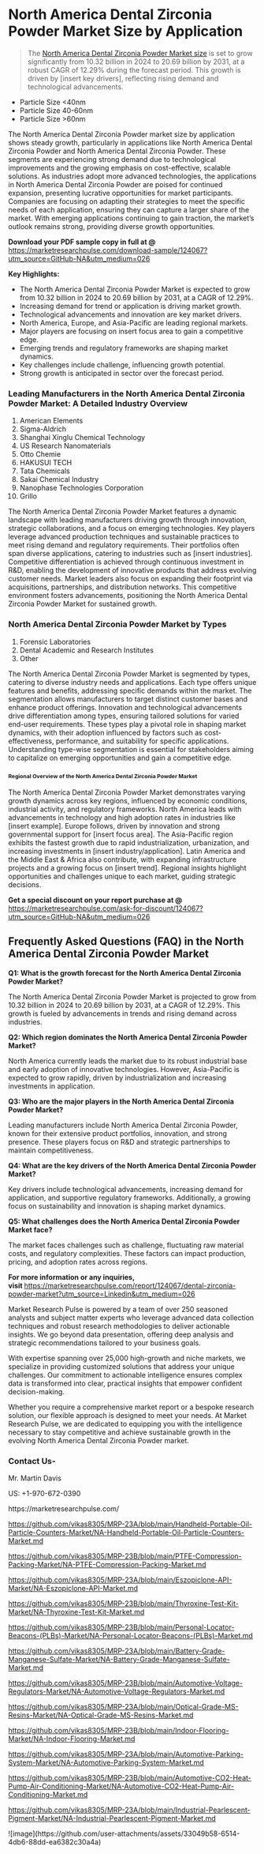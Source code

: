 
<h1>North America Dental Zirconia Powder Market&nbsp;Size by Application</h1><blockquote><p>The <a href="https://marketresearchpulse.com/download-sample/124067?utm_source=GitHub-NA&amp;utm_medium=026">North America Dental Zirconia Powder Market size</a> is set to grow significantly from 10.32 billion in 2024 to 20.69 billion by 2031, at a robust CAGR of 12.29% during the forecast period. This growth is driven by [insert key drivers], reflecting rising demand and technological advancements.</p></blockquote><ul><li>Particle Size <40nm<li> Particle Size 40-60nm<li> Particle Size >60nm</li></ul><p>The North America Dental Zirconia Powder market size by application shows steady growth, particularly in applications like North America Dental Zirconia Powder and North America Dental Zirconia Powder. These segments are experiencing strong demand due to technological improvements and the growing emphasis on cost-effective, scalable solutions. As industries adopt more advanced technologies, the applications in North America Dental Zirconia Powder are poised for continued expansion, presenting lucrative opportunities for market participants. Companies are focusing on adapting their strategies to meet the specific needs of each application, ensuring they can capture a larger share of the market. With emerging applications continuing to gain traction, the market’s outlook remains strong, providing diverse growth opportunities.</p><p><strong>Download your PDF sample copy in full at @ </strong><a href="https://marketresearchpulse.com/download-sample/124067?utm_source=GitHub-NA&amp;utm_medium=026">https://marketresearchpulse.com/download-sample/124067?utm_source=GitHub-NA&amp;utm_medium=026</a></p><p><strong>Key Highlights: </strong></p><ul><li>The North America Dental Zirconia Powder Market is expected to grow from 10.32 billion in 2024 to 20.69 billion by 2031, at a CAGR of 12.29%.</li><li>Increasing demand for trend or application is driving market growth.</li><li>Technological advancements and innovation are key market drivers.</li><li>North America, Europe, and Asia-Pacific are leading regional markets.</li><li>Major players are focusing on insert focus area to gain a competitive edge.</li><li>Emerging trends and regulatory frameworks are shaping market dynamics.</li><li>Key challenges include challenge, influencing growth potential.</li><li>Strong growth is anticipated in sector over the forecast period.</li></ul><h3>Leading Manufacturers in the North America Dental Zirconia Powder Market: A Detailed Industry Overview</h3><ol><li>American Elements</li><li>Sigma-Aldrich</li><li>Shanghai Xinglu Chemical Technology</li><li>US Research Nanomaterials</li><li>Otto Chemie</li><li>HAKUSUI TECH</li><li>Tata Chemicals</li><li>Sakai Chemical Industry</li><li>Nanophase Technologies Corporation</li><li>Grillo</li></ol><div class="flex max-w-full flex-col flex-grow"><div class="min-h-8 text-message flex w-full flex-col items-end gap-2 whitespace-normal break-words [.text-message+&amp;]:mt-5" dir="auto" data-message-author-role="assistant" data-message-id="fd8432e4-4910-450d-b182-61b7bfb0a01f" data-message-model-slug="gpt-4o"><div class="flex w-full flex-col gap-1 empty:hidden first:pt-[3px]"><div class="markdown prose w-full break-words dark:prose-invert light"><p>The North America Dental Zirconia Powder Market features a dynamic landscape with leading manufacturers driving growth through innovation, strategic collaborations, and a focus on emerging technologies. Key players leverage advanced production techniques and sustainable practices to meet rising demand and regulatory requirements. Their portfolios often span diverse applications, catering to industries such as [insert industries]. Competitive differentiation is achieved through continuous investment in R&amp;D, enabling the development of innovative products that address evolving customer needs. Market leaders also focus on expanding their footprint via acquisitions, partnerships, and distribution networks. This competitive environment fosters advancements, positioning the North America Dental Zirconia Powder Market for sustained growth.</p></div></div></div></div><h3>North America Dental Zirconia Powder Market by Types</h3><ol><li>Forensic Laboratories<li> Dental Academic and Research Institutes<li> Other</li></ol><div class="flex max-w-full flex-col flex-grow"><div class="min-h-8 text-message flex w-full flex-col items-end gap-2 whitespace-normal break-words [.text-message+&amp;]:mt-5" dir="auto" data-message-author-role="assistant" data-message-id="084470be-0bb7-4664-bddf-5156b4f41249" data-message-model-slug="gpt-4o-mini"><div class="flex w-full flex-col gap-1 empty:hidden first:pt-[3px]"><div class="markdown prose w-full break-words dark:prose-invert light"><p>The North America Dental Zirconia Powder Market is segmented by types, catering to diverse industry needs and applications. Each type offers unique features and benefits, addressing specific demands within the market. The segmentation allows manufacturers to target distinct customer bases and enhance product offerings. Innovation and technological advancements drive differentiation among types, ensuring tailored solutions for varied end-user requirements. These types play a pivotal role in shaping market dynamics, with their adoption influenced by factors such as cost-effectiveness, performance, and suitability for specific applications. Understanding type-wise segmentation is essential for stakeholders aiming to capitalize on emerging opportunities and gain a competitive edge.</p></div></div></div></div><h3><span style="font-size: 11px;">Regional Overview of the North America Dental Zirconia Powder Market</span></h3><div class="flex max-w-full flex-col flex-grow"><div class="min-h-8 text-message flex w-full flex-col items-end gap-2 whitespace-normal break-words [.text-message+&amp;]:mt-5" dir="auto" data-message-author-role="assistant" data-message-id="e9038762-ce64-4e30-91c9-9bd413514231" data-message-model-slug="gpt-4o-mini"><div class="flex w-full flex-col gap-1 empty:hidden first:pt-[3px]"><div class="markdown prose w-full break-words dark:prose-invert light"><p>The North America Dental Zirconia Powder Market demonstrates varying growth dynamics across key regions, influenced by economic conditions, industrial activity, and regulatory frameworks. North America leads with advancements in technology and high adoption rates in industries like [insert example]. Europe follows, driven by innovation and strong governmental support for [insert focus area]. The Asia-Pacific region exhibits the fastest growth due to rapid industrialization, urbanization, and increasing investments in [insert industry/application]. Latin America and the Middle East &amp; Africa also contribute, with expanding infrastructure projects and a growing focus on [insert trend]. Regional insights highlight opportunities and challenges unique to each market, guiding strategic decisions.</p></div></div></div></div><p><strong>Get a special discount on your report purchase at @ </strong><a href="https://marketresearchpulse.com/ask-for-discount/124067?utm_source=GitHub-NA&amp;utm_medium=026">https://marketresearchpulse.com/ask-for-discount/124067?utm_source=GitHub-NA&amp;utm_medium=026</a></p><h2>Frequently Asked Questions (FAQ) in the North America Dental Zirconia Powder Market</h2><p><strong>Q1: What is the growth forecast for the North America Dental Zirconia Powder Market?</strong></p><p>The North America Dental Zirconia Powder Market is projected to grow from 10.32 billion in 2024 to 20.69 billion by 2031, at a CAGR of 12.29%. This growth is fueled by advancements in trends and rising demand across industries.</p><p><strong>Q2: Which region dominates the North America Dental Zirconia Powder Market?</strong></p><p>North America currently leads the market due to its robust industrial base and early adoption of innovative technologies. However, Asia-Pacific is expected to grow rapidly, driven by industrialization and increasing investments in application.</p><p><strong>Q3: Who are the major players in the North America Dental Zirconia Powder Market?</strong></p><p>Leading manufacturers include North America Dental Zirconia Powder, known for their extensive product portfolios, innovation, and strong presence. These players focus on R&amp;D and strategic partnerships to maintain competitiveness.</p><p><strong>Q4: What are the key drivers of the North America Dental Zirconia Powder Market?</strong></p><p>Key drivers include technological advancements, increasing demand for application, and supportive regulatory frameworks. Additionally, a growing focus on sustainability and innovation is shaping market dynamics.</p><p><strong>Q5: What challenges does the North America Dental Zirconia Powder Market face?</strong></p><p>The market faces challenges such as challenge, fluctuating raw material costs, and regulatory complexities. These factors can impact production, pricing, and adoption rates across regions.</p><p><strong>For more information or any inquiries, visit&nbsp;</strong><a href="https://marketresearchpulse.com/report/124067/dental-zirconia-powder-market?utm_source=Linkedin&utm_medium=026">https://marketresearchpulse.com/report/124067/dental-zirconia-powder-market?utm_source=Linkedin&utm_medium=026</a></p><p>Market Research Pulse is powered by a team of over 250 seasoned analysts and subject matter experts who leverage advanced data collection techniques and robust research methodologies to deliver actionable insights. We go beyond data presentation, offering deep analysis and strategic recommendations tailored to your business goals.</p><p>With expertise spanning over 25,000 high-growth and niche markets, we specialize in providing customized solutions that address your unique challenges. Our commitment to actionable intelligence ensures complex data is transformed into clear, practical insights that empower confident decision-making.</p><p>Whether you require a comprehensive market report or a bespoke research solution, our flexible approach is designed to meet your needs. At Market Research Pulse, we are dedicated to equipping you with the intelligence necessary to stay competitive and achieve sustainable growth in the evolving North America Dental Zirconia Powder market.</p><h3><strong>Contact Us-</strong></h3><p>Mr. Martin Davis</p><p>US: +1-970-672-0390</p><p>https://marketresearchpulse.com/</p><p><a href="https://github.com/vikas8305/MRP-23A/blob/main/Handheld-Portable-Oil-Particle-Counters-Market/NA-Handheld-Portable-Oil-Particle-Counters-Market.md">https://github.com/vikas8305/MRP-23A/blob/main/Handheld-Portable-Oil-Particle-Counters-Market/NA-Handheld-Portable-Oil-Particle-Counters-Market.md</a></p><p><a href="https://github.com/vikas8305/MRP-23B/blob/main/PTFE-Compression-Packing-Market/NA-PTFE-Compression-Packing-Market.md">https://github.com/vikas8305/MRP-23B/blob/main/PTFE-Compression-Packing-Market/NA-PTFE-Compression-Packing-Market.md</a></p><p><a href="https://github.com/vikas8305/MRP-23A/blob/main/Eszopiclone-API-Market/NA-Eszopiclone-API-Market.md">https://github.com/vikas8305/MRP-23A/blob/main/Eszopiclone-API-Market/NA-Eszopiclone-API-Market.md</a></p><p><a href="https://github.com/vikas8305/MRP-23B/blob/main/Thyroxine-Test-Kit-Market/NA-Thyroxine-Test-Kit-Market.md">https://github.com/vikas8305/MRP-23B/blob/main/Thyroxine-Test-Kit-Market/NA-Thyroxine-Test-Kit-Market.md</a></p><p><a href="https://github.com/vikas8305/MRP-23B/blob/main/Personal-Locator-Beacons-(PLBs)-Market/NA-Personal-Locator-Beacons-(PLBs)-Market.md">https://github.com/vikas8305/MRP-23B/blob/main/Personal-Locator-Beacons-(PLBs)-Market/NA-Personal-Locator-Beacons-(PLBs)-Market.md</a></p><p><a href="https://github.com/vikas8305/MRP-23A/blob/main/Battery-Grade-Manganese-Sulfate-Market/NA-Battery-Grade-Manganese-Sulfate-Market.md">https://github.com/vikas8305/MRP-23A/blob/main/Battery-Grade-Manganese-Sulfate-Market/NA-Battery-Grade-Manganese-Sulfate-Market.md</a></p><p><a href="https://github.com/vikas8305/MRP-23B/blob/main/Automotive-Voltage-Regulators-Market/NA-Automotive-Voltage-Regulators-Market.md">https://github.com/vikas8305/MRP-23B/blob/main/Automotive-Voltage-Regulators-Market/NA-Automotive-Voltage-Regulators-Market.md</a></p><p><a href="https://github.com/vikas8305/MRP-23A/blob/main/Optical-Grade-MS-Resins-Market/NA-Optical-Grade-MS-Resins-Market.md">https://github.com/vikas8305/MRP-23A/blob/main/Optical-Grade-MS-Resins-Market/NA-Optical-Grade-MS-Resins-Market.md</a></p><p><a href="https://github.com/vikas8305/MRP-23B/blob/main/Indoor-Flooring-Market/NA-Indoor-Flooring-Market.md">https://github.com/vikas8305/MRP-23B/blob/main/Indoor-Flooring-Market/NA-Indoor-Flooring-Market.md</a></p><p><a href="https://github.com/vikas8305/MRP-23A/blob/main/Automotive-Parking-System-Market/NA-Automotive-Parking-System-Market.md">https://github.com/vikas8305/MRP-23A/blob/main/Automotive-Parking-System-Market/NA-Automotive-Parking-System-Market.md</a></p><p><a href="https://github.com/vikas8305/MRP-23B/blob/main/Automotive-CO2-Heat-Pump-Air-Conditioning-Market/NA-Automotive-CO2-Heat-Pump-Air-Conditioning-Market.md">https://github.com/vikas8305/MRP-23B/blob/main/Automotive-CO2-Heat-Pump-Air-Conditioning-Market/NA-Automotive-CO2-Heat-Pump-Air-Conditioning-Market.md</a></p><p><a href="https://github.com/vikas8305/MRP-23A/blob/main/Industrial-Pearlescent-Pigment-Market/NA-Industrial-Pearlescent-Pigment-Market.md">https://github.com/vikas8305/MRP-23A/blob/main/Industrial-Pearlescent-Pigment-Market/NA-Industrial-Pearlescent-Pigment-Market.md</a></p>
![image](https://github.com/user-attachments/assets/33049b58-6514-4db6-88dd-ea6382c30a4a)
